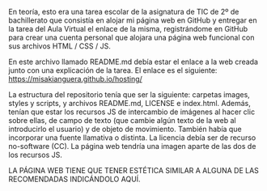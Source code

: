 En teoría, esto era una tarea escolar de la asignatura de TIC de 2º de bachillerato que consistía en alojar mi página web en GitHub y entregar en la tarea del Aula Virtual el enlace de la misma, registrándome en GitHub para crear una cuenta personal que alojara una página web funcional con sus archivos HTML / CSS / JS.

En este archivo llamado README.md debía estar el enlace a la web creada junto con una explicación de la tarea. El enlace es el siguiente: https://misakianguera.github.io/hosting/

La estructura del repositorio tenía que ser la siguiente: carpetas images, styles y scripts, y archivos README.md, LICENSE e index.html. Además, tenían que estar los recursos JS de intercambio de imágenes al hacer clic sobre ellas, de campo de texto (que cambie algún texto de la web al introducirlo el usuario) y de objeto de movimiento. También había que incorporar una fuente llamativa o distinta. La licencia debía ser de recurso no-software (CC). La página web tendría una imagen aparte de las dos de los recursos JS.

LA PÁGINA WEB TIENE QUE TENER ESTÉTICA SIMILAR A ALGUNA DE LAS RECOMENDADAS INDICÁNDOLO AQUÍ.
